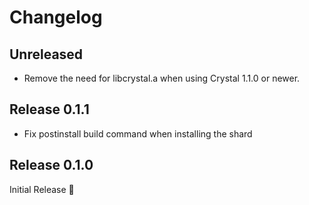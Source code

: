 # Changelog

## Unreleased

* Remove the need for libcrystal.a when using Crystal 1.1.0 or newer.

## Release 0.1.1

* Fix postinstall build command when installing the shard

## Release 0.1.0

Initial Release :tada:
